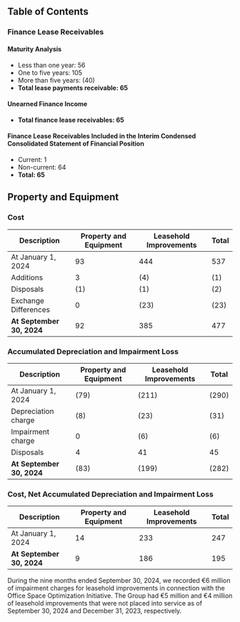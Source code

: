 ## Table of Contents

### Finance Lease Receivables
#### Maturity Analysis
- Less than one year: 56
- One to five years: 105
- More than five years: (40)
- **Total lease payments receivable: 65**

#### Unearned Finance Income
- **Total finance lease receivables: 65**

#### Finance Lease Receivables Included in the Interim Condensed Consolidated Statement of Financial Position
- Current: 1
- Non-current: 64
- **Total: 65**

## Property and Equipment

### Cost

| Description           | Property and Equipment | Leasehold Improvements | Total |
|-----------------------|------------------------|------------------------|-------|
| At January 1, 2024    | 93                     | 444                    | 537   |
| Additions             | 3                      | (4)                    | (1)   |
| Disposals             | (1)                    | (1)                    | (2)   |
| Exchange Differences  | 0                      | (23)                   | (23)  |
| **At September 30, 2024** | 92                     | 385                    | 477   |

### Accumulated Depreciation and Impairment Loss

| Description           | Property and Equipment | Leasehold Improvements | Total |
|-----------------------|------------------------|------------------------|-------|
| At January 1, 2024    | (79)                   | (211)                  | (290) |
| Depreciation charge   | (8)                    | (23)                   | (31)  |
| Impairment charge     | 0                      | (6)                    | (6)   |
| Disposals             | 4                      | 41                     | 45    |
| **At September 30, 2024** | (83)                   | (199)                  | (282) |

### Cost, Net Accumulated Depreciation and Impairment Loss

| Description           | Property and Equipment | Leasehold Improvements | Total |
|-----------------------|------------------------|------------------------|-------|
| At January 1, 2024    | 14                     | 233                    | 247   |
| **At September 30, 2024** | 9                      | 186                    | 195   |

During the nine months ended September 30, 2024, we recorded €6 million of impairment charges for leasehold improvements in connection with the Office Space Optimization Initiative. The Group had €5 million and €4 million of leasehold improvements that were not placed into service as of September 30, 2024 and December 31, 2023, respectively.